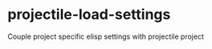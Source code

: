 projectile-load-settings
========================

Couple project specific elisp settings with projectile project
